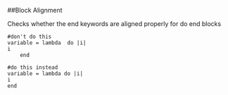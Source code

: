 ##Block Alignment

Checks whether the end keywords are aligned properly for do end blocks

```
#don't do this
variable = lambda  do |i|
i
	end
				
#do this instead
variable = lambda do |i|
i
end 
```